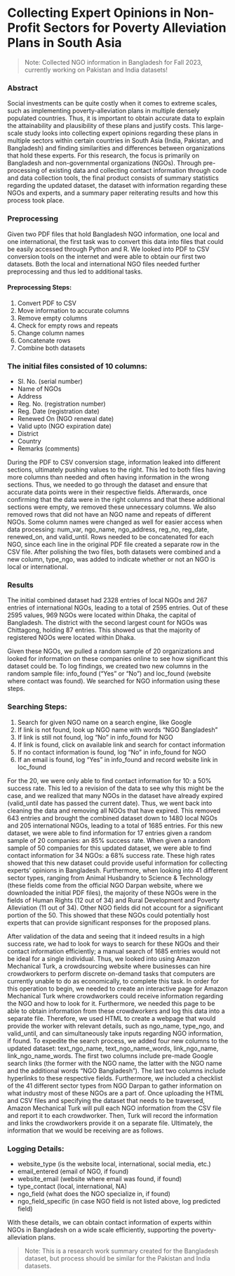# Collecting Expert Opinions in Non-Profit Sectors for Poverty Alleviation Plans in South Asia
> Note: Collected NGO information in Bangladesh for Fall 2023, currently working on Pakistan and India datasets!

### Abstract

Social investments can be quite costly when it comes to extreme scales, such as implementing poverty-alleviation plans in multiple densely populated countries. Thus, it is important to obtain accurate data to explain the attainability and plausibility of these plans and justify costs. This large-scale study looks into collecting expert opinions regarding these plans in multiple sectors within certain countries in South Asia (India, Pakistan, and Bangladesh) and finding similarities and differences between organizations that hold these experts. For this research, the focus is primarily on Bangladesh and non-governmental organizations (NGOs). Through pre-processing of existing data and collecting contact information through code and data collection tools, the final product consists of summary statistics regarding the updated dataset, the dataset with information regarding these NGOs and experts, and a summary paper reiterating results and how this process took place.

### Preprocessing

Given two PDF files that hold Bangladesh NGO information, one local and one international, the first task was to convert this data into files that could be easily accessed through Python and R. We looked into PDF to CSV conversion tools on the internet and were able to obtain our first two datasets. Both the local and international NGO files needed further preprocessing and thus led to additional tasks.

#### Preprocessing Steps:

1. Convert PDF to CSV
2. Move information to accurate columns
3. Remove empty columns
4. Check for empty rows and repeats
5. Change column names
6. Concatenate rows
7. Combine both datasets

### The initial files consisted of 10 columns:
 
- Sl. No. (serial number)
- Name of NGOs
- Address
- Reg. No. (registration number)
- Reg. Date (registration date)
- Renewed On (NGO renewal date)
- Valid upto (NGO expiration date)
- District
- Country
- Remarks (comments)
  
During the PDF to CSV conversion stage, information leaked into different sections, ultimately pushing values to the right. This led to both files having more columns than needed and often having information in the wrong sections. Thus, we needed to go through the dataset and ensure that accurate data points were in their respective fields. Afterwards, once confirming that the data were in the right columns and that these additional sections were empty, we removed these unnecessary columns. We also removed rows that did not have an NGO name and repeats of different NGOs.  Some column names were changed as well for easier access when data processing: num_var, ngo_name, ngo_address, reg_no, reg_date, renewed_on, and valid_until. Rows needed to be concatenated for each NGO, since each line in the original PDF file created a separate row in the CSV file. After polishing the two files, both datasets were combined and a new column, type_ngo, was added to indicate whether or not an NGO is local or international. 

### Results

The initial combined dataset had 2328 entries of local NGOs and 267 entries of international NGOs, leading to a total of 2595 entries. Out of these 2595 values, 969 NGOs were located within Dhaka, the capital of Bangladesh. The district with the second largest count for NGOs was Chittagong, holding 87 entries. This showed us that the majority of registered NGOs were located within Dhaka. 

Given these NGOs, we pulled a random sample of 20 organizations and looked for information on these companies online to see how significant this dataset could be. To log findings, we created two new columns in the random sample file: info_found (“Yes” or “No”) and loc_found (website where contact was found). We searched for NGO information using these steps.

### Searching Steps:

1. Search for given NGO name on a search engine, like Google
2. If link is not found, look up NGO name with words “NGO Bangladesh”
3. If link is still not found, log “No” in info_found for NGO
4. If link is found, click on available link and search for contact information
5. If no contact information is found, log “No” in info_found for NGO
6. If an email is found, log “Yes” in info_found and record website link in loc_found

For the 20, we were only able to find contact information for 10: a 50% success rate. This led to a revision of the data to see why this might be the case, and we realized that many NGOs in the dataset have already expired (valid_until date has passed the current date). Thus, we went back into cleaning the data and removing all NGOs that have expired. This removed 643 entries and brought the combined dataset down to 1480 local NGOs and 205 international NGOs, leading to a total of 1685 entries. For this new dataset, we were able to find information for 17 entries given a random sample of 20 companies: an 85% success rate. When given a random sample of 50 companies for this updated dataset, we were able to find contact information for 34 NGOs: a 68% success rate. These high rates showed that this new dataset could provide useful information for collecting experts’ opinions in Bangladesh. Furthermore, when looking into 41 different sector types, ranging from Animal Husbandry to Science & Technology (these fields come from the official NGO Darpan website, where we downloaded the initial PDF files), the majority of these NGOs were in the fields of Human Rights (12 out of 34) and Rural Development and Poverty Alleviation (11 out of 34). Other NGO fields did not account for a significant portion of the 50. This showed that these NGOs could potentially host experts that can provide significant responses for the proposed plans.

After validation of the data and seeing that it indeed results in a high success rate, we had to look for ways to search for these NGOs and their contact information efficiently; a manual search of 1685 entries would not be ideal for a single individual. Thus, we looked into using Amazon Mechanical Turk, a crowdsourcing website where businesses can hire crowdworkers to perform discrete on-demand tasks that computers are currently unable to do as economically, to complete this task. In order for this operation to begin, we needed to create an interactive page for Amazon Mechanical Turk where crowdworkers could receive information regarding the NGO and how to look for it. Furthermore, we needed this page to be able to obtain information from these crowdworkers and log this data into a separate file. Therefore, we used HTML to create a webpage that would provide the worker with relevant details, such as ngo_name, type_ngo, and valid_until, and can simultaneously take inputs regarding NGO information, if found. To expedite the search process, we added four new columns to the updated dataset: text_ngo_name, text_ngo_name_words, link_ngo_name, link_ngo_name_words. The first two columns include pre-made Google search links (the former with the NGO name, the latter with the NGO name and the additional words “NGO Bangladesh”). The last two columns include hyperlinks to these respective fields. Furthermore, we included a checklist of the 41 different sector types from NGO Darpan to gather information on what industry most of these NGOs are a part of. Once uploading the HTML and CSV files and specifying the dataset that needs to be traversed, Amazon Mechanical Turk will pull each NGO information from the CSV file and report it to each crowdworker. Then, Turk will record the information and links the crowdworkers provide it on a separate file. Ultimately, the information that we would be receiving are as follows.

### Logging Details:

- website_type (is the website local, international, social media, etc.)
- email_entered (email of NGO, if found)
- website_email (website where email was found, if found)
- type_contact (local, international, NA)
- ngo_field (what does the NGO specialize in, if found)
- ngo_field_specific (in case NGO field is not listed above, log predicted field)

With these details, we can obtain contact information of experts within NGOs in Bangladesh on a wide scale efficiently, supporting the poverty-alleviation plans.

> Note: This is a research work summary created for the Bangladesh dataset, but process should be similar for the Pakistan and India datasets.
